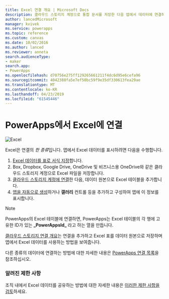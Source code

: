 ```yaml
---
title: Excel 연결 개요 | Microsoft Docs
description: 클라우드 스토리지 계정으로 통합 문서를 저장한 다음 앱에서 데이터에 연결하여 Excel로 데이터를 표시하고 업데이트할 수 있습니다.
author: lancedMicrosoft
manager: kvivek
ms.service: powerapps
ms.topic: reference
ms.custom: canvas
ms.date: 10/02/2016
ms.author: lanced
ms.reviewer: anneta
search.audienceType:
- maker
search.app:
- PowerApps
ms.openlocfilehash: d70756e275ff129265661211f4dc6d95e6cefa96
ms.sourcegitcommit: 4042388fa5e7ef50bc59f9e35df330613fea29ae
ms.translationtype: MT
ms.contentlocale: ko-KR
ms.lasthandoff: 04/23/2019
ms.locfileid: "61545446"
---
```

# <a name="connect-to-excel-from-powerapps"></a>PowerApps에서 Excel에 연결
![Excel](./media/connection-excel/excelicon.png)

Excel은 연결의 *한 종류*입니다. 앱에서 Excel 데이터를 표시하려면 다음을 수행합니다.

1. [Excel 데이터를 표로 서식 지정](https://support.office.com/article/Create-an-Excel-table-in-a-worksheet-E81AA349-B006-4F8A-9806-5AF9DF0AC664)합니다.
2. Box, Dropbox, Google Drive, OneDrive 및 비즈니스용 OneDrive와 같은 클라우드 스토리지 계정으로 Excel 파일을 저장합니다.
3. [클라우드 스토리지 계정에 연결](../add-manage-connections.md)한 다음, 데이터 원본으로 Excel 테이블을 추가합니다.
4. [앱을 자동으로 생성](../get-started-create-from-data.md)하거나 **갤러리** 컨트롤 등을 추가하고 구성하여 앱에 이 정보를 표시합니다.

> [!NOTE]
> PowerApps의 Excel 테이블에 연결하면, PowerApps는 Excel 테이블의 각 행에 고유한 ID가 있는 **\_PowerAppsId_** 라고 하는 열을 만듭니다.

[클라우드 스토리지 연결 개요](cloud-storage-blob-connections.md)는 연결을 추가하고 Excel 표를 데이터 원본으로 저장하며 앱에서 Excel 데이터를 사용하는 방법을 보여줍니다.

다른 종류의 데이터에 연결하는 방법에 대한 자세한 내용은 [PowerApps 연결 목록](../connections-list.md)을 참조하십시오.

### <a name="known-limitations"></a>알려진 제한 사항
조직 내에서 Excel 데이터를 공유하는 방법에 대한 자세한 내용은 [이러한 제한 사항을 검토](cloud-storage-blob-connections.md#sharing-excel-tables)하세요.

